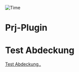 ![Time](https://waka.mpassarello.de/api/badge/MaxP/interval:any/project:prj?label=Project%20time)

# Prj-Plugin

# Test Abdeckung

[Test Abdeckung..](https://pxammaxp.github.io/obsidian-prj/coverage/lcov-report/index.html)